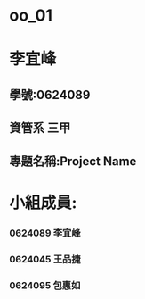 # oo_01
# 李宜峰
## 學號:0624089
## 資管系 三甲
## 專題名稱:Project Name
# 小組成員:
### 0624089 李宜峰
### 0624045 王品捷
### 0624095 包惠如 
